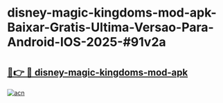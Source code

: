 # disney-magic-kingdoms-mod-apk-Baixar-Gratis-Ultima-Versao-Para-Android-IOS-2025-#91v2a

# <h2><a href="https://ainizakaria.my?title=disney-magic-kingdoms-mod-apk&ref=24M">🔗👉 🔴 disney-magic-kingdoms-mod-apk</a></h2>

[![acn](https://github.com/user-attachments/assets/0f9c940e-d8b0-45ae-aac7-cd30a18b3e1c)](https://ainizakaria.my?title=disney-magic-kingdoms-mod-apk&ref=24M)

